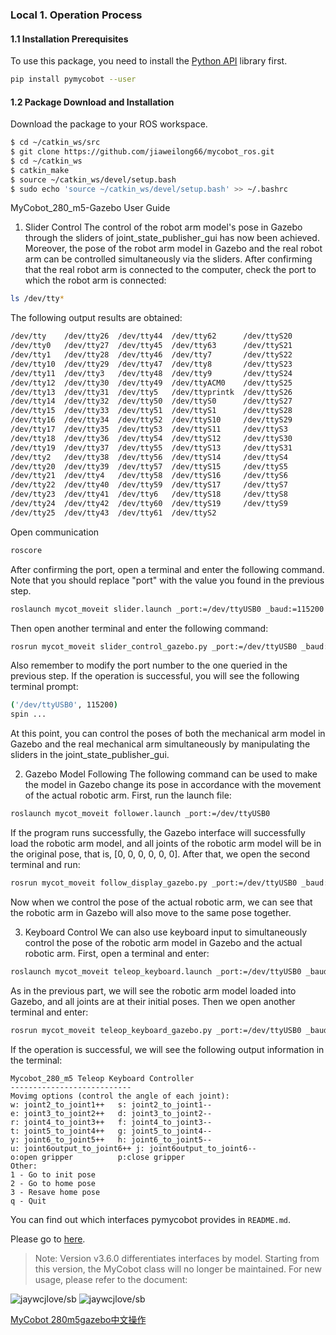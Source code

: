 ### Local 1. Operation Process
#### 1.1 Installation Prerequisites 

To use this package, you need to install the [Python API](https://github.com/elephantrobotics/pymycobot.git) library first. 

```bash
pip install pymycobot --user
```


#### 1.2 Package Download and Installation 

Download the package to your ROS workspace. 

```bash
$ cd ~/catkin_ws/src
$ git clone https://github.com/jiaweilong66/mycobot_ros.git
$ cd ~/catkin_ws
$ catkin_make
$ source ~/catkin_ws/devel/setup.bash
$ sudo echo 'source ~/catkin_ws/devel/setup.bash' >> ~/.bashrc
```


MyCobot_280_m5-Gazebo User Guide
1. Slider Control
The control of the robot arm model's pose in Gazebo through the sliders of joint_state_publisher_gui has now been achieved. Moreover, the pose of the robot arm model in Gazebo and the real robot arm can be controlled simultaneously via the sliders.
After confirming that the real robot arm is connected to the computer, check the port to which the robot arm is connected: 

```bash
ls /dev/tty*
```


The following output results are obtained: 

```bash
/dev/tty    /dev/tty26  /dev/tty44  /dev/tty62      /dev/ttyS20
/dev/tty0   /dev/tty27  /dev/tty45  /dev/tty63      /dev/ttyS21
/dev/tty1   /dev/tty28  /dev/tty46  /dev/tty7       /dev/ttyS22
/dev/tty10  /dev/tty29  /dev/tty47  /dev/tty8       /dev/ttyS23
/dev/tty11  /dev/tty3   /dev/tty48  /dev/tty9       /dev/ttyS24
/dev/tty12  /dev/tty30  /dev/tty49  /dev/ttyACM0    /dev/ttyS25
/dev/tty13  /dev/tty31  /dev/tty5   /dev/ttyprintk  /dev/ttyS26
/dev/tty14  /dev/tty32  /dev/tty50  /dev/ttyS0      /dev/ttyS27
/dev/tty15  /dev/tty33  /dev/tty51  /dev/ttyS1      /dev/ttyS28
/dev/tty16  /dev/tty34  /dev/tty52  /dev/ttyS10     /dev/ttyS29
/dev/tty17  /dev/tty35  /dev/tty53  /dev/ttyS11     /dev/ttyS3
/dev/tty18  /dev/tty36  /dev/tty54  /dev/ttyS12     /dev/ttyS30
/dev/tty19  /dev/tty37  /dev/tty55  /dev/ttyS13     /dev/ttyS31
/dev/tty2   /dev/tty38  /dev/tty56  /dev/ttyS14     /dev/ttyS4
/dev/tty20  /dev/tty39  /dev/tty57  /dev/ttyS15     /dev/ttyS5
/dev/tty21  /dev/tty4   /dev/tty58  /dev/ttyS16     /dev/ttyS6
/dev/tty22  /dev/tty40  /dev/tty59  /dev/ttyS17     /dev/ttyS7
/dev/tty23  /dev/tty41  /dev/tty6   /dev/ttyS18     /dev/ttyS8
/dev/tty24  /dev/tty42  /dev/tty60  /dev/ttyS19     /dev/ttyS9
/dev/tty25  /dev/tty43  /dev/tty61  /dev/ttyS2
```

Open communication

```bash
roscore
```

After confirming the port, open a terminal and enter the following command. Note that you should replace "port" with the value you found in the previous step. 

```bash
roslaunch mycot_moveit slider.launch _port:=/dev/ttyUSB0 _baud:=115200
```


Then open another terminal and enter the following command: 

```bash
rosrun mycot_moveit slider_control_gazebo.py _port:=/dev/ttyUSB0 _baud:=115200
```


Also remember to modify the port number to the one queried in the previous step. If the operation is successful, you will see the following terminal prompt: 

```bash
('/dev/ttyUSB0', 115200)
spin ...
```


At this point, you can control the poses of both the mechanical arm model in Gazebo and the real mechanical arm simultaneously by manipulating the sliders in the joint_state_publisher_gui. 

2. Gazebo Model Following
The following command can be used to make the model in Gazebo change its pose in accordance with the movement of the actual robotic arm. First, run the launch file: 

```bash
roslaunch mycot_moveit follower.launch _port:=/dev/ttyUSB0
```


If the program runs successfully, the Gazebo interface will successfully load the robotic arm model, and all joints of the robotic arm model will be in the original pose, that is, [0, 0, 0, 0, 0, 0]. After that, we open the second terminal and run: 

```bash
rosrun mycot_moveit follow_display_gazebo.py _port:=/dev/ttyUSB0 _baud:=115200
```


Now when we control the pose of the actual robotic arm, we can see that the robotic arm in Gazebo will also move to the same pose together. 

3. Keyboard Control
We can also use keyboard input to simultaneously control the pose of the robotic arm model in Gazebo and the actual robotic arm. First, open a terminal and enter: 

```bash
roslaunch mycot_moveit teleop_keyboard.launch _port:=/dev/ttyUSB0 _baud:=115200
```


As in the previous part, we will see the robotic arm model loaded into Gazebo, and all joints are at their initial poses. Then we open another terminal and enter: 

```bash
rosrun mycot_moveit teleop_keyboard_gazebo.py _port:=/dev/ttyUSB0 _baud:=115200
```


If the operation is successful, we will see the following output information in the terminal: 

```shell
Mycobot_280_m5 Teleop Keyboard Controller
---------------------------
Movimg options (control the angle of each joint):
w: joint2_to_joint1++   s: joint2_to_joint1--
e: joint3_to_joint2++   d: joint3_to_joint2--
r: joint4_to_joint3++   f: joint4_to_joint3--
t: joint5_to_joint4++   g: joint5_to_joint4--
y: joint6_to_joint5++   h: joint6_to_joint5--
u: joint6output_to_joint6++ j: joint6output_to_joint6--
o:open gripper          p:close gripper
Other:
1 - Go to init pose
2 - Go to home pose
3 - Resave home pose
q - Quit
```

You can find out which interfaces pymycobot provides in `README.md`.

Please go to [here](./READMECN.md).


> Note: Version v3.6.0 differentiates interfaces by model. Starting from this version, the MyCobot class will no longer be maintained. For new usage, please refer to the document: 

![jaywcjlove/sb](https://jaywcjlove.github.io/sb/lang/chinese.svg)   ![jaywcjlove/sb](https://jaywcjlove.github.io/sb/lang/english.svg)

[MyCobot 280m5gazebo中文操作](./READMECN.md)

